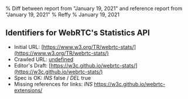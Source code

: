 % Diff between report from "January 19, 2021" and reference report from "January 19, 2021"
% Reffy
% January 19, 2021

## Identifiers for WebRTC's Statistics API

- Initial URL: [https://www.w3.org/TR/webrtc-stats/](https://www.w3.org/TR/webrtc-stats/)
- Crawled URL: [undefined](undefined)
- Editor's Draft: [https://w3c.github.io/webrtc-stats/](https://w3c.github.io/webrtc-stats/)
- Spec is OK: *INS* false / *DEL* true
- Missing references for links: *INS* https://w3c.github.io/webrtc-extensions/


